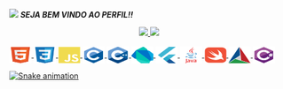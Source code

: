 <img src="https://media.giphy.com/media/12oufCB0MyZ1Go/giphy.gif" width="65"> ***SEJA BEM VINDO AO PERFIL!!***   


<div align="center">
  <a href="https://github.com/tonijnr">
  <img height="180em" src="https://github-readme-stats.vercel.app/api?username=tonijnr&show_icons=true&theme=dark&include_all_commits=true&count_private=true"/>
  <img height="180em" src="https://github-readme-stats.vercel.app/api/top-langs/?username=tonijnr&layout=compact&langs_count=7&theme=dark"/>
</div>
<div style="display: inline_block"><br>

  <img align="center" alt="tonijnr-HTML" height="30" width="40" src="https://raw.githubusercontent.com/devicons/devicon/master/icons/html5/html5-original.svg">
  <img align="center" alt="tonijnr-CSS" height="30" width="40" src="https://raw.githubusercontent.com/devicons/devicon/master/icons/css3/css3-original.svg">
  <img align="center" alt="tonijnr-Js" height="30" width="40" src="https://raw.githubusercontent.com/devicons/devicon/master/icons/javascript/javascript-plain.svg">
  <img align="center" alt="tonijnr-C" height="30" width="40" src="https://raw.githubusercontent.com/devicons/devicon/master/icons/c/c-original.svg">
  <img align="center" alt="tonijnr-Cplusplus" height="30" width="40" src="https://raw.githubusercontent.com/devicons/devicon/master/icons/cplusplus/cplusplus-original.svg">
  <img align="center" alt="tonijnr-Dart" height="30" width="40" src="https://raw.githubusercontent.com/devicons/devicon/master/icons/dart/dart-original.svg">
  <img align="center" alt="tonijnr-Flutter" height="30" width="40" src="https://raw.githubusercontent.com/devicons/devicon/master/icons/flutter/flutter-original.svg">
  <img align="center" alt="tonijnr-Java" height="30" width="40" src="https://raw.githubusercontent.com/devicons/devicon/master/icons/java/java-original-wordmark.svg">
  <img align="center" alt="tonijnr-Swift" height="30" width="40" src="https://raw.githubusercontent.com/devicons/devicon/master/icons/swift/swift-original.svg">
  <img align="center" alt="tonijnr-CMarke" height="30" width="40" src="https://raw.githubusercontent.com/devicons/devicon/master/icons/cmake/cmake-original.svg">
   <img align="center" alt="tonijnr-CSharp" height="30" width="40" src="https://raw.githubusercontent.com/devicons/devicon/master/icons/csharp/csharp-original.svg">
  
  
  
  
  
  
  

  
</div>


![Snake animation](https://github.com/tonijnr/tonijnr/blob/output/github-contribution-grid-snake.svg)

  
